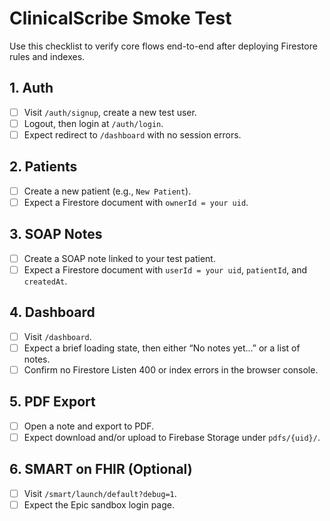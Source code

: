 # ClinicalScribe Smoke Test

Use this checklist to verify core flows end-to-end after deploying Firestore rules and indexes.

## 1. Auth
- [ ] Visit `/auth/signup`, create a new test user.
- [ ] Logout, then login at `/auth/login`.
- [ ] Expect redirect to `/dashboard` with no session errors.

## 2. Patients
- [ ] Create a new patient (e.g., `New Patient`).
- [ ] Expect a Firestore document with `ownerId = your uid`.

## 3. SOAP Notes
- [ ] Create a SOAP note linked to your test patient.
- [ ] Expect a Firestore document with `userId = your uid`, `patientId`, and `createdAt`.

## 4. Dashboard
- [ ] Visit `/dashboard`.
- [ ] Expect a brief loading state, then either “No notes yet…” or a list of notes.
- [ ] Confirm no Firestore Listen 400 or index errors in the browser console.

## 5. PDF Export
- [ ] Open a note and export to PDF.
- [ ] Expect download and/or upload to Firebase Storage under `pdfs/{uid}/`.

## 6. SMART on FHIR (Optional)
- [ ] Visit `/smart/launch/default?debug=1`.
- [ ] Expect the Epic sandbox login page.
